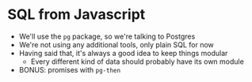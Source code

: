 # SQL from Javascript

* We'll use the `pg` package, so we're talking to Postgres
* We're not using any additional tools, only plain SQL for now
* Having said that, it's always a good idea to keep things modular
  * Every different kind of data should probably have its own module
* BONUS: promises with `pg-then`
